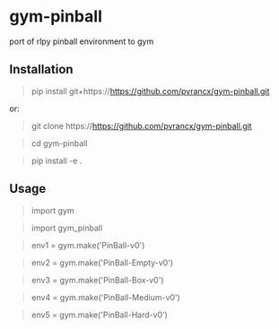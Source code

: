 # gym-pinball
port of rlpy pinball environment to gym


## Installation

>pip install git+https://https://github.com/pvrancx/gym-pinball.git

or:

>git clone https://https://github.com/pvrancx/gym-pinball.git


>cd gym-pinball


>pip install -e .

## Usage

>import gym


>import gym_pinball


>env1 = gym.make('PinBall-v0')


>env2 = gym.make('PinBall-Empty-v0')


>env3 = gym.make('PinBall-Box-v0')


>env4 = gym.make('PinBall-Medium-v0')


>env5 = gym.make('PinBall-Hard-v0')

